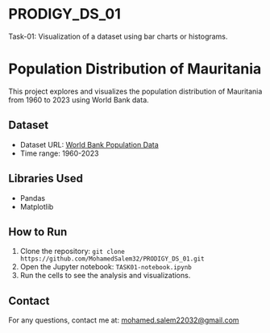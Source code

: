 # PRODIGY_DS_01
Task-01: Visualization of a dataset using bar charts or histograms.

# Population Distribution of Mauritania

This project explores and visualizes the population distribution of Mauritania from 1960 to 2023 using World Bank data.

## Dataset
- Dataset URL: [World Bank Population Data](https://data.worldbank.org/indicator/SP.POP.TOTL)
- Time range: 1960-2023

## Libraries Used
- Pandas
- Matplotlib

## How to Run
1. Clone the repository: `git clone https://github.com/MohamedSalem32/PRODIGY_DS_01.git`
2. Open the Jupyter notebook: `TASK01-notebook.ipynb`
3. Run the cells to see the analysis and visualizations.

## Contact
For any questions, contact me at: [mohamed.salem22032@gmail.com](mailto:mohamed.salem22032@gmail.com)
